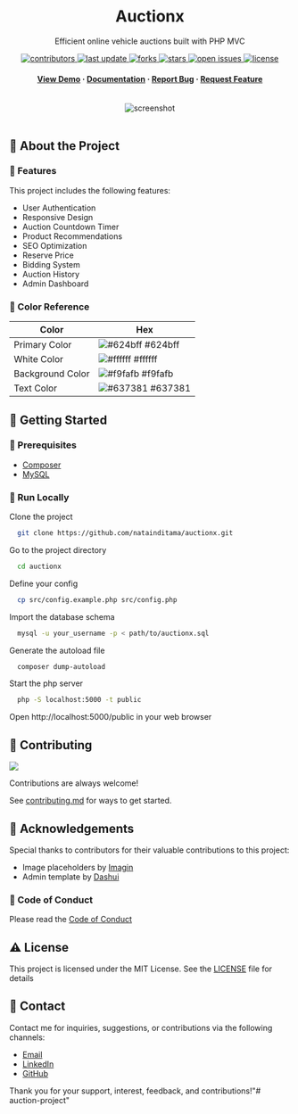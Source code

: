 <div align="center">

  <h1>Auctionx</h1>  
  <p>
    Efficient online vehicle auctions built with PHP MVC
  </p>

<!-- Badges -->
<p>
  <a href="https://github.com/natainditama/auctionx/graphs/contributors">
    <img src="https://img.shields.io/github/contributors/natainditama/auctionx" alt="contributors" />
  </a>
  <a href="https://github.com/natainditama/auctionx">
    <img src="https://img.shields.io/github/last-commit/natainditama/auctionx" alt="last update" />
  </a>
  <a href="https://github.com/natainditama/auctionx/network/members">
    <img src="https://img.shields.io/github/forks/natainditama/auctionx" alt="forks" />
  </a>
  <a href="https://github.com/natainditama/auctionx/stargazers">
    <img src="https://img.shields.io/github/stars/natainditama/auctionx" alt="stars" />
  </a>
  <a href="https://github.com/natainditama/auctionx/issues/">
    <img src="https://img.shields.io/github/issues/natainditama/auctionx" alt="open issues" />
  </a>
  <a href="https://github.com/natainditama/auctionx/blob/master/LICENSE">
    <img src="https://img.shields.io/github/license/natainditama/auctionx.svg" alt="license" />
  </a>
</p>
   
<h4>
    <a href="https://github.com/natainditama/auctionx/">View Demo</a>
  <span> · </span>
    <a href="https://github.com/natainditama/auctionx">Documentation</a>
  <span> · </span>
    <a href="https://github.com/natainditama/auctionx/issues/">Report Bug</a>
  <span> · </span>
    <a href="https://github.com/natainditama/auctionx/issues/">Request Feature</a>
  </h4>
</div>

<br />  

<div align="center"> 
  <img src="https://user-images.githubusercontent.com/81244669/235050191-50f32154-bbf4-47ee-89e7-31b7f6c77fb7.png" alt="screenshot" />
</div>

<br />  

<!-- About the Project -->
## 📝 About the Project

<!-- Features -->
### 🌟 Features

This project includes the following features:

- User Authentication
- Responsive Design
- Auction Countdown Timer
- Product Recommendations
- SEO Optimization
- Reserve Price
- Bidding System
- Auction History
- Admin Dashboard

<!-- Color Reference -->
### 🎨 Color Reference

| Color             | Hex                                                                |
| ----------------- | ------------------------------------------------------------------ |
| Primary Color | ![#624bff](https://via.placeholder.com/10/624bff?text=+) #624bff |
| White Color | ![#ffffff](https://via.placeholder.com/10/ffffff?text=+) #ffffff |
| Background Color | ![#f9fafb](https://via.placeholder.com/10/f9fafb?text=+) #f9fafb |
| Text Color | ![#637381](https://via.placeholder.com/10/637381?text=+) #637381 |

<!-- Getting Started -->
## 🚀 Getting Started

<!-- Prerequisites -->
### 🔧 Prerequisites

- [Composer](https://getcomposer.org/)
- [MySQL](https://www.mysql.com/)

<!-- Run Locally -->
### 🏃 Run Locally

Clone the project

```bash
  git clone https://github.com/natainditama/auctionx.git
```

Go to the project directory

```bash
  cd auctionx
```

Define your config

```bash
  cp src/config.example.php src/config.php
```

Import the database schema

```bash
  mysql -u your_username -p < path/to/auctionx.sql
```

Generate the autoload file

```bash
  composer dump-autoload
```

Start the php server

```bash
  php -S localhost:5000 -t public
```

Open http://localhost:5000/public in your web browser

<!-- Contributing -->
## 👋 Contributing

<a href="https://github.com/natainditama/auctionx/graphs/contributors">
  <img src="https://contrib.rocks/image?repo=natainditama/auctionx" />
</a><br/>

Contributions are always welcome!

See [contributing.md](https://github.com/natainditama/auctionx/blob/main/.github/CONTRIBUTING.md) for ways to get started.

<!-- Acknowledgments -->
## 🙏 Acknowledgements

Special thanks to contributors for their valuable contributions to this project:

- Image placeholders by [Imagin](https://www.imagin.studio/)
- Admin template by [Dashui](https://dashui.codescandy.com/)

<!-- Code of Conduct -->
### 📜 Code of Conduct

Please read the [Code of Conduct](https://github.com/natainditama/auctionx/blob/main/.github/CODE_OF_CONDUCT.md)

<!-- License -->
## ⚠️ License

This project is licensed under the MIT License. See the [LICENSE](https://github.com/natainditama/auctionx/blob/main/LICENSE) file for details

<!-- Contact -->
## 🤝 Contact

Contact me for inquiries, suggestions, or contributions via the following channels:

- [Email](mailto:natainditama.dev@gmail.com)
- [LinkedIn](https://www.linkedin.com/in/natainditama)
- [GitHub](https://github.com/natainditama)

Thank you for your support, interest, feedback, and contributions!"# auction-project" 
